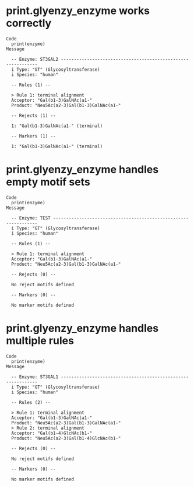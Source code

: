 # print.glyenzy_enzyme works correctly

    Code
      print(enzyme)
    Message
      
      -- Enzyme: ST3GAL2 -------------------------------------------------------------
      i Type: "GT" (Glycosyltransferase)
      i Species: "human"
      
      -- Rules (1) --
      
      > Rule 1: terminal alignment
      Acceptor: "Gal(b1-3)GalNAc(a1-"
      Product: "Neu5Ac(a2-3)Gal(b1-3)GalNAc(a1-"
      
      -- Rejects (1) --
      
      1: "Gal(b1-3)GalNAc(a1-" (terminal)
      
      -- Markers (1) --
      
      1: "Gal(b1-3)GalNAc(a1-" (terminal)

# print.glyenzy_enzyme handles empty motif sets

    Code
      print(enzyme)
    Message
      
      -- Enzyme: TEST ----------------------------------------------------------------
      i Type: "GT" (Glycosyltransferase)
      i Species: "human"
      
      -- Rules (1) --
      
      > Rule 1: terminal alignment
      Acceptor: "Gal(b1-3)GalNAc(a1-"
      Product: "Neu5Ac(a2-3)Gal(b1-3)GalNAc(a1-"
      
      -- Rejects (0) --
      
      No reject motifs defined
      
      -- Markers (0) --
      
      No marker motifs defined

# print.glyenzy_enzyme handles multiple rules

    Code
      print(enzyme)
    Message
      
      -- Enzyme: ST3GAL1 -------------------------------------------------------------
      i Type: "GT" (Glycosyltransferase)
      i Species: "human"
      
      -- Rules (2) --
      
      > Rule 1: terminal alignment
      Acceptor: "Gal(b1-3)GalNAc(a1-"
      Product: "Neu5Ac(a2-3)Gal(b1-3)GalNAc(a1-"
      > Rule 2: terminal alignment
      Acceptor: "Gal(b1-4)GlcNAc(b1-"
      Product: "Neu5Ac(a2-3)Gal(b1-4)GlcNAc(b1-"
      
      -- Rejects (0) --
      
      No reject motifs defined
      
      -- Markers (0) --
      
      No marker motifs defined

